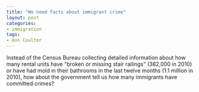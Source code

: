 ```yaml
---
title: "We need facts about immigrant crime"
layout: post
categories:
- immigration
tags:
- Ann Coulter
---
```


Instead of the Census Bureau collecting detailed information about how many rental units have "broken or missing stair railings" (382,000 in 2010) or have had mold in their bathrooms in the last twelve months (1.1 million in 2010), how about the government tell us how many immigrants have committed crimes?
